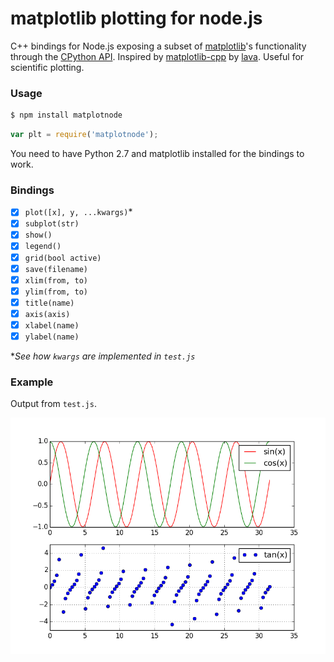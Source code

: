 # matplotlib plotting for node.js

C++ bindings for Node.js exposing a subset of [matplotlib](http://matplotlib.org/)'s functionality through the [CPython API](https://docs.python.org/2/extending/embedding.html). Inspired by [matplotlib-cpp](https://github.com/lava/matplotlib-cpp) by [lava](https://github.com/lava). Useful for scientific plotting.

### Usage

```bash
$ npm install matplotnode
```

```javascript
var plt = require('matplotnode');
```

You need to have Python 2.7 and matplotlib installed for the bindings to work.

### Bindings

- [x] `plot([x], y, ...kwargs)`*
- [x] `subplot(str)`
- [x] `show()`
- [x] `legend()`
- [x] `grid(bool active)`
- [x] `save(filename)`
- [x] `xlim(from, to)`
- [x] `ylim(from, to)`
- [x] `title(name)`
- [x] `axis(axis)`
- [x] `xlabel(name)`
- [x] `ylabel(name)`

**See how `kwargs` are implemented in `test.js`*

### Example

Output from `test.js`.

![subplot example](examples/subplot.png)